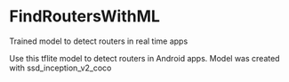 # FindRoutersWithML
Trained model to detect routers in real time apps

Use this tflite model to detect routers in Android apps. 
Model was created with ssd_inception_v2_coco
